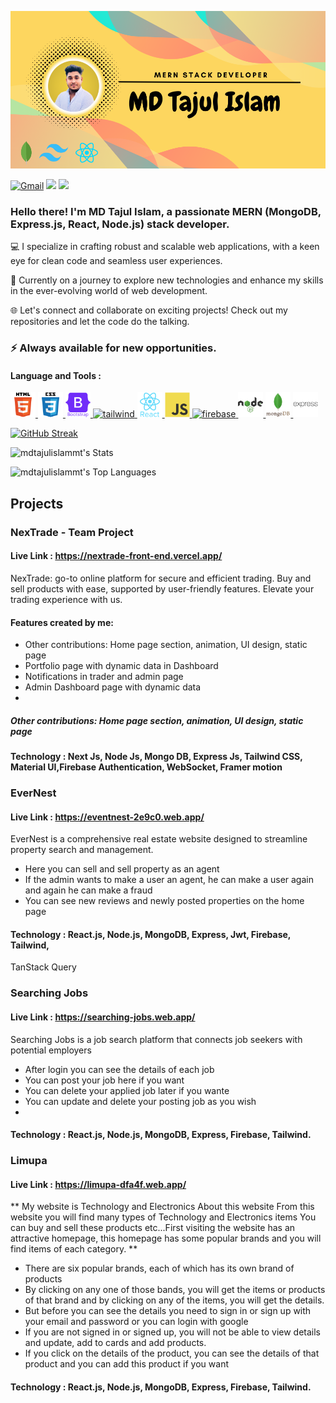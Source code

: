 ![logo](https://github.com/mdtajulislammt/mdtajulislammt/blob/main/Add%20a%20heading%20(1).png)

[![Gmail](https://img.shields.io/badge/%20-Send%20Mail-black?color=14171A&labelColor=ef5350&logo=gmail&logoColor=ffffff)](mailto:mdtajulislam50599@gmail.com)
<a href="https://github.com/antonkomarev/github-profile-views-counter"><img src="https://komarev.com/ghpvc/?username=mdtajulislammt"></a>
<a href="https://hits.seeyoufarm.com"><img src="https://hits.seeyoufarm.com/api/count/incr/badge.svg?url=https://github.com/mdtajulislammt/mdtajulislammt"/></a>


###  Hello there! I'm MD Tajul Islam, a passionate MERN (MongoDB, Express.js, React, Node.js) stack developer.

💻 I specialize in crafting robust and scalable web applications, with a keen eye for clean code and seamless user experiences.

🚀 Currently on a journey to explore new technologies and enhance my skills in the ever-evolving world of web development.

🌐 Let's connect and collaborate on exciting projects! Check out my repositories and let the code do the talking.

### ⚡ Always available for new opportunities.


#### Language and Tools :

<a href="https://www.w3.org/html/" target="_blank" rel="noreferrer"> <img src="https://raw.githubusercontent.com/devicons/devicon/master/icons/html5/html5-original-wordmark.svg" alt="html5" width="40" height="40"/> </a><a href="https://www.w3schools.com/css/" target="_blank" rel="noreferrer"> <img src="https://raw.githubusercontent.com/devicons/devicon/master/icons/css3/css3-original-wordmark.svg" alt="css3" width="40" height="40"/> </a><a href="https://getbootstrap.com" target="_blank" rel="noreferrer"> <img src="https://raw.githubusercontent.com/devicons/devicon/master/icons/bootstrap/bootstrap-plain-wordmark.svg" alt="bootstrap" width="40" height="40"/> </a><a href="https://tailwindcss.com/" target="_blank" rel="noreferrer"> <img src="https://www.vectorlogo.zone/logos/tailwindcss/tailwindcss-icon.svg" alt="tailwind" width="40" height="40"/> </a>  <a href="https://reactjs.org/" target="_blank" rel="noreferrer"> <img src="https://raw.githubusercontent.com/devicons/devicon/master/icons/react/react-original-wordmark.svg" alt="react" width="40" height="40"/> </a><a href="https://developer.mozilla.org/en-US/docs/Web/JavaScript" target="_blank" rel="noreferrer"> <img src="https://raw.githubusercontent.com/devicons/devicon/master/icons/javascript/javascript-original.svg" alt="javascript" width="40" height="40"/> </a> <a href="https://firebase.google.com/" target="_blank" rel="noreferrer"> <img src="https://www.vectorlogo.zone/logos/firebase/firebase-icon.svg" alt="firebase" width="40" height="40"/> </a><a href="https://nodejs.org" target="_blank" rel="noreferrer"> <img src="https://raw.githubusercontent.com/devicons/devicon/master/icons/nodejs/nodejs-original-wordmark.svg" alt="nodejs" width="40" height="40"/> </a><a href="https://www.mongodb.com/" target="_blank" rel="noreferrer"> <img src="https://raw.githubusercontent.com/devicons/devicon/master/icons/mongodb/mongodb-original-wordmark.svg" alt="mongodb" width="40" height="40"/> </a><a href="https://expressjs.com" target="_blank" rel="noreferrer"> <img src="https://raw.githubusercontent.com/devicons/devicon/master/icons/express/express-original-wordmark.svg" alt="express" width="40" height="40"/> </a>


[![GitHub Streak](https://github-readme-streak-stats.herokuapp.com?user=mdtajulislammt&theme=merko)](https://git.io/streak-stats)

 ![mdtajulislammt's Stats](https://github-readme-stats.vercel.app/api?username=mdtajulislammt&theme=merko&show_icons=true&hide_border=true&count_private=true)
 
![mdtajulislammt's Top Languages](https://github-readme-stats.vercel.app/api/top-langs/?username=mdtajulislammt&theme=merko&show_icons=true&hide_border=true&layout=compact)


## Projects

### NexTrade - Team Project
#### Live Link : https://nextrade-front-end.vercel.app/
NexTrade: go-to online platform for secure and efficient trading. Buy and
sell products with ease, supported by user-friendly features. Elevate your
trading experience with us.

#### Features created by me:

- Other contributions: Home page section, animation, UI design, static page
- Portfolio page with dynamic data in Dashboard
- Notifications in trader and admin page
- Admin Dashboard page with dynamic data
- 
##### Other contributions: Home page section, animation, UI design, static page

#### Technology : Next Js, Node Js, Mongo DB, Express Js, Tailwind CSS, Material UI,Firebase Authentication, WebSocket, Framer motion

### EverNest
#### Live Link : https://eventnest-2e9c0.web.app/
EverNest is a comprehensive real estate website designed to
streamline property search and management.

- Here you can sell and sell property as an agent
- If the admin wants to make a user an agent, he can make a
user again and again he can make a fraud
- You can see new reviews and newly posted properties on
the home page
#### Technology : React.js, Node.js, MongoDB, Express, Jwt, Firebase, Tailwind,
TanStack Query

### Searching Jobs
#### Live Link : https://searching-jobs.web.app/
Searching Jobs is a job search platform that connects job
seekers with potential employers

- After login you can see the details of each job
- You can post your job here if you want
- You can delete your applied job later if you wante
- You can update and delete your posting job as you wish
- 
#### Technology : React.js, Node.js, MongoDB, Express, Firebase, Tailwind.

### Limupa
#### Live Link : https://limupa-dfa4f.web.app/
** My website is Technology and Electronics About this website From this website you will find many types of Technology and Electronics items You can buy and sell these products etc...First visiting the website has an attractive homepage, this homepage has some popular brands and you will find items of each category. **

- There are six popular brands, each of which has its own brand of products
- By clicking on any one of those bands, you will get the items or products of that brand and by clicking on any of the items, you will get the details.
- But before you can see the details you need to sign in or sign up with your email and password or you can login with google
- If you are not signed in or signed up, you will not be able to view details and update, add to cards and add products.
- If you click on the details of the product, you can see the details of that product and you can add this product if you want
  
#### Technology : React.js, Node.js, MongoDB, Express, Firebase, Tailwind.



